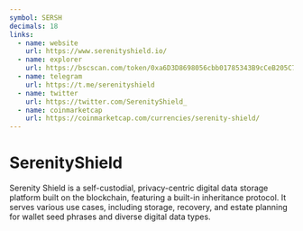 ```yaml
---
symbol: SERSH
decimals: 18
links:
  - name: website
    url: https://www.serenityshield.io/
  - name: explorer
    url: https://bscscan.com/token/0xa6D3D8698056cbb01785343B9cCeB205C7065f5F
  - name: telegram
    url: https://t.me/serenityshield
  - name: twitter
    url: https://twitter.com/SerenityShield_
  - name: coinmarketcap
    url: https://coinmarketcap.com/currencies/serenity-shield/
---
```


# SerenityShield

Serenity Shield is a self-custodial, privacy-centric digital data storage platform built on the blockchain, featuring a built-in inheritance protocol. It serves various use cases, including storage, recovery, and estate planning for wallet seed phrases and diverse digital data types.

